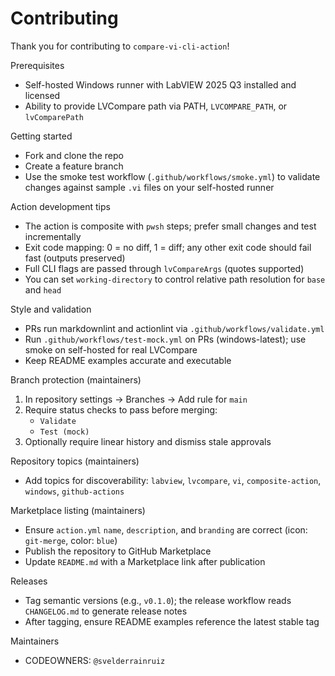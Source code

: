 # Contributing

Thank you for contributing to `compare-vi-cli-action`!

Prerequisites

- Self-hosted Windows runner with LabVIEW 2025 Q3 installed and licensed
- Ability to provide LVCompare path via PATH, `LVCOMPARE_PATH`, or `lvComparePath`

Getting started

- Fork and clone the repo
- Create a feature branch
- Use the smoke test workflow (`.github/workflows/smoke.yml`) to validate changes against sample `.vi` files on your self-hosted runner

Action development tips

- The action is composite with `pwsh` steps; prefer small changes and test incrementally
- Exit code mapping: 0 = no diff, 1 = diff; any other exit code should fail fast (outputs preserved)
- Full CLI flags are passed through `lvCompareArgs` (quotes supported)
- You can set `working-directory` to control relative path resolution for `base` and `head`

Style and validation

- PRs run markdownlint and actionlint via `.github/workflows/validate.yml`
- Run `.github/workflows/test-mock.yml` on PRs (windows-latest); use smoke on self-hosted for real LVCompare
- Keep README examples accurate and executable

Branch protection (maintainers)

1) In repository settings → Branches → Add rule for `main`
2) Require status checks to pass before merging:
   - `Validate`
   - `Test (mock)`
3) Optionally require linear history and dismiss stale approvals

Repository topics (maintainers)

- Add topics for discoverability: `labview`, `lvcompare`, `vi`, `composite-action`, `windows`, `github-actions`

Marketplace listing (maintainers)

- Ensure `action.yml` `name`, `description`, and `branding` are correct (icon: `git-merge`, color: `blue`)
- Publish the repository to GitHub Marketplace
- Update `README.md` with a Marketplace link after publication

Releases

- Tag semantic versions (e.g., `v0.1.0`); the release workflow reads `CHANGELOG.md` to generate release notes
- After tagging, ensure README examples reference the latest stable tag

Maintainers

- CODEOWNERS: `@svelderrainruiz`
